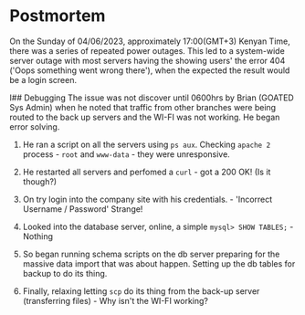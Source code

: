 # Postmortem

On the Sunday of 04/06/2023, approximately 17:00(GMT+3) Kenyan Time, there was a series of repeated power outages. This led to a system-wide server outage with most servers having the showing users' the error 404 ('Oops something went wrong there'), when the expected the result would be a login screen.

I## Debugging
The issue was not discover until 0600hrs by Brian (GOATED Sys Admin) when he noted that traffic from other branches were being routed to the back up servers and the WI-FI was not working. He began error solving.

1. He ran a script on all the servers using `ps aux`. Checking `apache 2` process - `root` and `www-data` - they were unresponsive.

2. He restarted all servers and perfomed a `curl` - got a 200 OK! (Is it though?)
3. On try login into the company site with his credentials. - 'Incorrect Username / Password' Strange!
4. Looked into the database server, online, a simple `mysql> SHOW TABLES;` - Nothing
5. So began running schema scripts on the db server preparing for the massive data import that was about happen. Setting up the db tables for backup to do its thing.
6. Finally, relaxing letting `scp` do its thing from the back-up server (transferring files) - Why isn't the WI-FI working?

